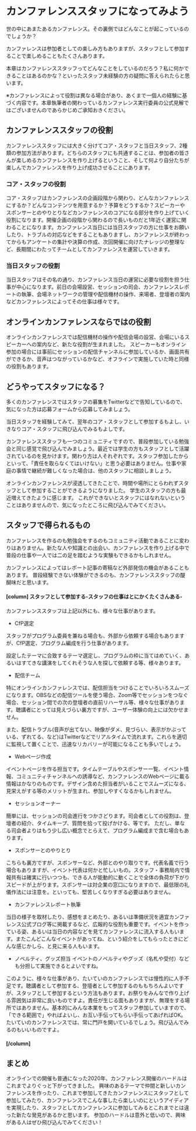 # カンファレンススタッフになってみよう

世の中にあまたあるカンファレンス。その裏側ではどんなことが起こっているのでしょうか？

カンファレンスは参加者としての楽しみ方もありますが、スタッフとして参加することで楽しめることもたくさんあります。

本章はカンファレンススタッフってどんなことをしているのだろう？私に何かできることはあるのかな？といったスタッフ未経験の方の疑問に答えられたらと思います。

※カンファレンスによって役割は異なる場合があり、あくまで一個人の経験に基づく内容です。本章執筆者の関わっているカンファレンス実行委員の公式見解ではございませんのであらかじめご承知おきください。

## カンファレンススタッフの役割

カンファレンススタッフには大きく分けてコア・スタッフと当日スタッフ、2種類の参加方法があります。どちらのスタッフにも共通することは、参加者の皆さんが楽しめるカンファレンスを作り上げるということ、そして何より自分たちが楽しんでカンファレンスを作り上げ成功させることにあります。

### コア・スタッフの役割

コア・スタッフはカンファレンスの企画段階から関わり、どんなカンファレンスにするか？どんなコンテンツを用意するか？予算をどうするか？スピーカーやスポンサーとのやりとりなどカンファレンスのコアになる部分を作り上げていく役割になります。開催企画の段階から関わるので長いものだと1年近く運営に関わることになります。カンファレンス当日には当日スタッフの方に仕事をお願いしたり、トラブルの対応などをすることもありますし、カンファレンスが終わってからもアンケートの集計や決算の作成、次回開催に向けたナレッジの整理など、長期間にわたってチームとしてカンファレンスを運営していきます。

### 当日スタッフの役割

当日スタッフはその名の通り、カンファレンス当日の運営に必要な役割を担う仕事が中心になります。前日の会場設営、セッションの司会、カンファレンスレポートの執筆、会場ネットワークの管理や配信機材の操作、来場者、登壇者の案内などカンファレンスによってその仕事は様々です。

## オンラインカンファレンスならではの役割

オンラインカンファレンスでは配信機材の操作や配信会場の設営、会場にいるスピーカーへの案内など、新たな役割が生まれました。
スピーカーもオンライン参加の場合には事前にセッションの配信チャンネルに参加しているか、画面共有ができるか、音声はつながっているかなど、オフラインで実施していた時と同様の役割もあります。

## どうやってスタッフになる？

多くのカンファレンスではスタッフの募集をTwitterなどで告知しているので、気になった方は応募フォームから応募してみましょう。

当日スタッフを経験してみて、翌年のコア・スタッフとして参加するもよし、いきなりコア・スタッフに飛び込んでみるもよしです。

カンファレンススタッフも一つのコミュニティですので、普段参加している勉強会と同じ感覚で飛び込んでみましょう。最近では学生の方もスタッフとして活躍されているのを見かけます。関わり方は人それぞれです。スタッフ参加したからといって、「責任を取らなくてはいけない」と思う必要はありません。仕事や家庭の事情で継続が難しくなった場合は、他のスタッフに相談しましょう。

オンラインカンファレンスが浸透してきたことで、時間や場所にとらわれずスタッフとして参加することができるようになりました。
学生のスタッフの方も最近増えてきたように感じます。
これができないとスタッフにはなれないということはありませんので、気になったところに飛び込んでみてください。

## スタッフで得られるもの

カンファレンスを作るのも勉強会をするのもコミュニティ活動であることに変わりはありません。新たな人や知識との出会い、カンファレンスを作り上げる中で普段の仕事や一人では二の足を踏むような実験もできるかもしれません。

カンファレンスによってはレポート記事の寄稿など外部発信の機会があることもあります。
普段経験できない体験ができるのも、カンファレンススタッフの醍醐味だと思います。

#### [column] スタッフとして参加する-スタッフの仕事はとにかくたくさんある-
カンファレンススタッフは上記以外にも、様々な仕事があります。

- CfP選定

スタッフがプログラム委員を兼ねる場合も、外部から依頼する場合もありますが、CfP選定、プログラム編成を行う仕事があります。

設定したテーマに合致するテーマ選定し、プログラムの枠に当てはめていく、あるいはすてきな講演をしてくれそうな人を探して依頼する等、様々あります。

- 配信チーム

特にオンラインカンファレンスでは、配信担当をつけることでいろいろスムーズになります。OBSなどの配信ツールを使う場合、Zoom等でセッションをつなぐ場合、セッション間での次の登壇者の直前リハーサル等、様々な仕事があります。聴講者にとっては見えづらい裏方ですが、ユーザー体験の向上には欠かせません。

また、配信トラブル(音声が出てない、映像がダメ、見づらい、表示がかぶっている、ずれてる、など)はTwitterなどでリアルタイムで流れます。これらを適切に監視して置くことで、迅速なリカバリーが可能になることも多いでしょう。

- Webページ作成

イベントページを作る担当です。タイムテーブルやスポンサー一覧、イベント情報、コミュニティチャンネルへの誘導など、カンファレンスのWebページに載る情報はかなりのものです。デザイン含めた担当者がいることでスムーズになる、見栄えがする等のメリットが生まれ、参加しやすくなるかもしれません。

- セッションオーナー

簡単には、セッションの司会進行をつかさどります。司会者としての役割は、登壇者の紹介、タイムキープ、質問を拾って投げかける、等です。
ただし、単なる司会者よりはもう少し広い概念でとらえて、プログラム編成まで含む場合もあります。

- スポンサーとのやりとり

こちらも裏方ですが、スポンサーなど、外部とのやり取りです。代表名義で行う場合もありますが、イベント代表は何かと忙しいもの。スタッフ・事務局内で情報共有は確実に行いつつも、できる人が能動的に動くことで全体の負荷が下がりスピードが上がります。スポンサーは対企業の窓口になりますので、最低限の礼儀作法には注意を。といっても、堅苦しくなりすぎる必要はありません。

- カンファレンスレポート執筆

当日の様子を取材したり、感想をまとめたり、あるいは準備状況を適宜カンファレンス公式ブログ等に掲載するなど、広報的な役割も重要です。イベントを作っている姿、あるいは当日の内容などを見てカンファレンスに流入する人もいます。またこんどこんなイベントがあってね、という紹介をしてもらったときにどんな感じかしら、と見に来る人もいます。

- ノベルティ、グッズ担当
イベントのノベルティやグッズ（名札や受付）なども分担して実施できるとよいですね。

このように、様々な仕事があり、たいていのカンファレンスでは慢性的に人手不足です。聴講者として参加する、登壇者として参加するのももちろんよいですが、スタッフとして参加するという方法もあります。お祭りをみんなで作り上げる雰囲気は非常に良いものですよ。責任が生じる面もありますが、無理をする場所ではありません。基本的にみんな本業をもってスタッフ参加していますので、「できる範囲で」やればよいし、お互い手伝ってもらい手伝ってあげればOK。たいていのカンファレンスでは、常に門戸を開いているでしょう。飛び込んでみるのもいいものですよ。

#### [/column] 

## まとめ

オンラインでの開催も普通になった2020年、カンファレンス開催のハードルはこれまでよりぐっと下がってきました。
興味のあるテーマで仲間と新しいカンファレンスを作ったり、これまで参加してきたカンファレンスにスタッフとして参加してみたり、カンファレンスでこんな事したら楽しいのにというアイディアを実現したり、スタッフとしてカンファレンスに参加してみるとこれまでとは違った新たな発見があるかと思います。
参加のハードルは意外と低いので、興味がある人はぜひ飛び込んでみてください！